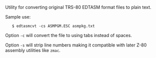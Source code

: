 Utility for converting original TRS-80 EDTASM format files to plain text.

Sample use:
```
   $ edtasmcvt -cs ASMPGM.ESC asmpkg.txt
```

Option `-c` will convert the file to using tabs instead of spaces.

Option `-s` will strip line numbers making it compatible with later
Z-80 assembly utilities like `zmac`.

